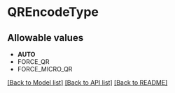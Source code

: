 # QREncodeType


## Allowable values

* **AUTO**
* FORCE_QR
* FORCE_MICRO_QR

[[Back to Model list]](../../README.md#documentation-for-models) [[Back to API list]](../../README.md#documentation-for-api-endpoints) [[Back to README]](../../README.md)


